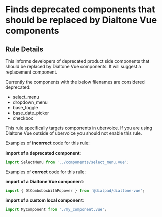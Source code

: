 # Finds deprecated components that should be replaced by Dialtone Vue components

## Rule Details

This informs developers of deprecated product side components that should be replaced by Dialtone Vue components. It will suggest a replacement component.

Currently the components with the below filenames are considered deprecated:

- select_menu
- dropdown_menu
- base_toggle
- base_date_picker
- checkbox

This rule specifically targets components in ubervoice. If you are using Dialtone Vue outside of ubervoice you should not enable this rule.

Examples of **incorrect** code for this rule:

**import of a deprecated component**:

```js
import SelectMenu from '../components/select_menu.vue';
```

Examples of **correct** code for this rule:

**import of a Dialtone Vue component**:

```js
import { DtComboboxWithPopover } from '@dialpad/dialtone-vue';
```

**import of a custom local component**:

```js
import MyComponent from './my_component.vue';
```
